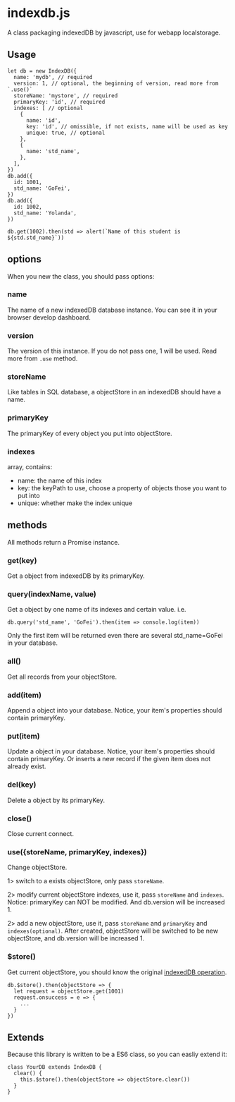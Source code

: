 # indexdb.js

A class packaging indexedDB by javascript, use for webapp localstorage.

## Usage

```
let db = new IndexDB({
  name: 'mydb', // required
  version: 1, // optional, the beginning of version, read more from `.use()`
  storeName: 'mystore', // required
  primaryKey: 'id', // required
  indexes: [ // optional
    {
      name: 'id',
      key: 'id', // omissible, if not exists, name will be used as key
      unique: true, // optional
    },
    {
      name: 'std_name',
    },
  ],
})
db.add({
  id: 1001,
  std_name: 'GoFei',
})
db.add({
  id: 1002,
  std_name: 'Yolanda',
})

db.get(1002).then(std => alert(`Name of this student is ${std.std_name}`))
```

## options

When you new the class, you should pass options:

### name

The name of a new indexedDB database instance. You can see it in your browser develop dashboard.

### version

The version of this instance. If you do not pass one, 1 will be used. Read more from `.use` method.

### storeName

Like tables in SQL database, a objectStore in an indexedDB should have a name.

### primaryKey

The primaryKey of every object you put into objectStore.

### indexes

array, contains:

  - name: the name of this index
  - key: the keyPath to use, choose a property of objects those you want to put into
  - unique: whether make the index unique

## methods

All methods return a Promise instance.

### get(key)

Get a object from indexedDB by its primaryKey.

### query(indexName, value)

Get a object by one name of its indexes and certain value. i.e.

```
db.query('std_name', 'GoFei').then(item => console.log(item))
```

Only the first item will be returned even there are several std_name=GoFei in your database.

### all()

Get all records from your objectStore.

### add(item)

Append a object into your database. Notice, your item's properties should contain primaryKey.

### put(item)

Update a object in your database. Notice, your item's properties should contain primaryKey. Or inserts a new record if the given item does not already exist.

### del(key)

Delete a object by its primaryKey.

### close()

Close current connect.

### use({storeName, primaryKey, indexes})

Change objectStore.

1> switch to a exists objectStore, only pass `storeName`.

2> modify current objectStore indexes, use it, pass `storeName` and `indexes`. Notice: primaryKey can NOT be modified. And db.version will be increased 1.

2> add a new objectStore, use it, pass `storeName` and `primaryKey` and `indexes(optional)`. After created, objectStore will be switched to be new objectStore, and db.version will be increased 1.

### $store()

Get current objectStore, you should know the original [indexedDB operation](https://developer.mozilla.org/en-US/docs/Web/API/IDBObjectStore).

```
db.$store().then(objectStore => {
  let request = objectStore.get(1001)
  request.onsuccess = e => {
    ...
  }
})
```

## Extends

Because this library is written to be a ES6 class, so you can easliy extend it:

```
class YourDB extends IndexDB {
  clear() {
    this.$store().then(objectStore => objectStore.clear())
  }
}
```
